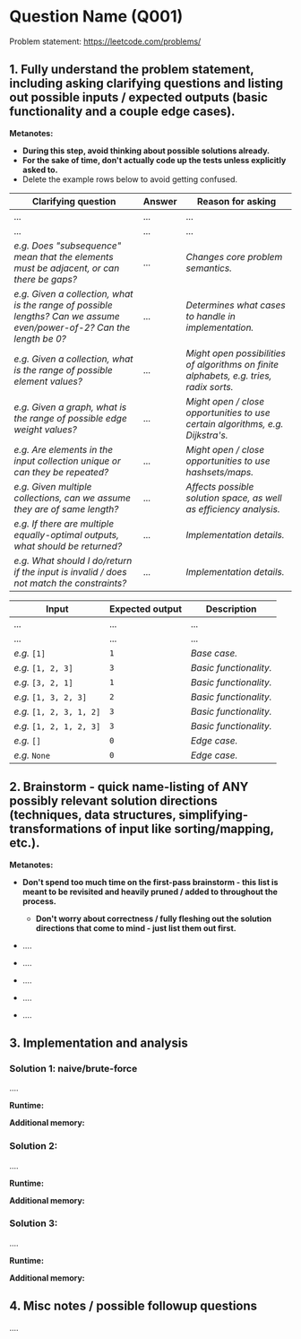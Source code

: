# Question Name (Q001)

Problem statement: https://leetcode.com/problems/


## 1. Fully understand the problem statement, including asking clarifying questions and listing out possible inputs / expected outputs (basic functionality and a couple edge cases).

**Metanotes:**
- **During this step, avoid thinking about possible solutions already.**
- **For the sake of time, don't actually code up the tests unless explicitly asked to.**
- Delete the example rows below to avoid getting confused.

| Clarifying question | Answer | Reason for asking |
| --- | --- | --- |
| ... | ... | ... |
| ... | ... | ... |
| *e.g. Does "subsequence" mean that the elements must be adjacent, or can there be gaps?* |  ... | *Changes core problem semantics.* |
| *e.g. Given a collection, what is the range of possible lengths? Can we assume even/power-of-2? Can the length be 0?* |  ... | *Determines what cases to handle in implementation.* |
| *e.g. Given a collection, what is the range of possible element values?* |  ... | *Might open possibilities of algorithms on finite alphabets, e.g. tries, radix sorts.* |
| *e.g. Given a graph, what is the range of possible edge weight values?* |  ... | *Might open / close opportunities to use certain algorithms, e.g. Dijkstra's.* |
| *e.g. Are elements in the input collection unique or can they be repeated?* |  ... | *Might open / close opportunities to use hashsets/maps.* |
| *e.g. Given multiple collections, can we assume they are of same length?* |  ... | *Affects possible solution space, as well as efficiency analysis.* |
| *e.g. If there are multiple equally-optimal outputs, what should be returned?* |  ... | *Implementation details.* |
| *e.g. What should I do/return if the input is invalid / does not match the constraints?* |  ... | *Implementation details.* |

| Input | Expected output | Description |
| --- | --- | --- |
| ... | ... | ... |
| ... | ... | ... |
| *e.g.* `[1]` |  `1` |  *Base case.* |
| *e.g.* `[1, 2, 3]` |  `3` |  *Basic functionality.* |
| *e.g.* `[3, 2, 1]` |  `1` |  *Basic functionality.* |
| *e.g.* `[1, 3, 2, 3]` |  `2` |  *Basic functionality.* |
| *e.g.* `[1, 2, 3, 1, 2]` |  `3` |  *Basic functionality.* |
| *e.g.* `[1, 2, 1, 2, 3]` |  `3` |  *Basic functionality.* |
| *e.g.* `[]` |  `0` |  *Edge case.* |
| *e.g.* `None` |  `0` |  *Edge case.* |


## 2. Brainstorm - quick name-listing of ANY possibly relevant solution directions (techniques, data structures, simplifying-transformations of input like sorting/mapping, etc.).

**Metanotes:**
- **Don't spend too much time on the first-pass brainstorm - this list is meant to be revisited and heavily pruned / added to throughout the process.**
    - **Don't worry about correctness / fully fleshing out the solution directions that come to mind - just list them out first.**

- ....
- ....
- ....
- ....
- ....


## 3. Implementation and analysis

### Solution 1: naive/brute-force

....

**Runtime:**

**Additional memory:**


### Solution 2:

....

**Runtime:**

**Additional memory:**


### Solution 3:

....

**Runtime:**

**Additional memory:**


## 4. Misc notes / possible followup questions

....

